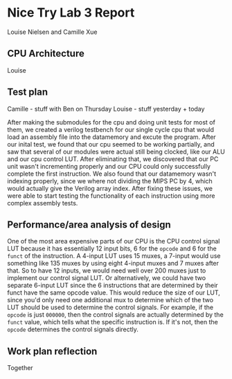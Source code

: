 # Nice Try Lab 3 Report
Louise Nielsen and Camille Xue

## CPU Architecture
Louise

## Test plan
Camille - stuff with Ben on Thursday
Louise - stuff yesterday + today

After making the submodules for the cpu and doing unit tests for most of them, we created a verilog testbench for our single cycle cpu that would load an assembly file into the datamemory and excute the program. After our inital test, we found that our cpu seemed to be working partially, and saw that several of our modules were actual still being clocked, like our ALU and our cpu control LUT. After eliminating that, we discovered that our PC unit wasn't incrementing properly and our CPU could only successfully complete the first instruction. We also found that our datamemory wasn't indexing properly, since we where not dividing the MIPS PC by 4, which would actually give the Verilog array index. After fixing these issues, we were able to start testing the functionality of each instruction using more complex assembly tests. 

## Performance/area analysis of design
One of the most area expensive parts of our CPU is the CPU control signal LUT because it has essentially 12 input bits, 6 for the `opcode` and 6 for the `funct` of the instruction. A 4-input LUT uses 15 muxes, a 7-input would use something like 135 muxes by using eight 4-input muxes and 7 muxes after that. So to have 12 inputs, we would need well over 200 muxes just to implement our control signal LUT. Or alternatively, we could have two separate 6-input LUT since the 6 instructions that are determined by their funct have the same opcode value. This would reduce the size of our LUT, since you'd only need one additional mux to determine which of the two LUT should be used to determine the control signals. For example, if the `opcode` is just `000000`, then the control signals are actually determined by the `funct` value, which tells what the specific instruction is. If it's not, then the `opcode` determines the control signals directly. 



## Work plan reflection
Together
